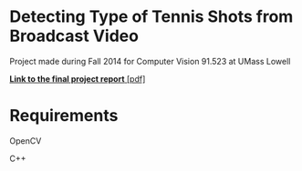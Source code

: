 Detecting Type of Tennis Shots from Broadcast Video
======

Project made during Fall 2014 for Computer Vision 91.523 at UMass Lowell

[**Link to the final project report** [pdf]](https://github.com/kv-kunalvyas/tennis/blob/master/LaTeX/project%20report/project%20report.pdf)

Requirements
======

OpenCV

C++
